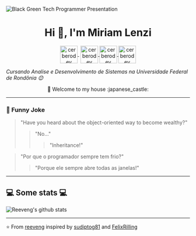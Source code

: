 ![Black Green Tech Programmer Presentation](https://github.com/MiriamLenzi/MiriamLenzi/assets/160069169/fcb7aa3f-cdc6-4cbb-b809-e2462e445cf0)


<h1 align="center">Hi 👋, I'm Miriam Lenzi</h1>


<p align="center">
   <a href="https://youtube.com/cerberodev" target="_blank" style='margin-right:4px'>
    <img align="center" src="https://cdn.jsdelivr.net/npm/simple-icons@3.0.1/icons/youtube.svg" alt="cerberodev" width="48px" height="48px" />
  </a>
  <a href="https://twitter.com/cerberodev" target="_blank">
    <img align="center" src="https://cdn.jsdelivr.net/npm/simple-icons@3.0.1/icons/twitter.svg" alt="cerberodev" width="48px" height="48px" />
  </a>
  <a href="https://fb.com/cerberodev" target="_blank">
    <img align="center" src="https://cdn.jsdelivr.net/npm/simple-icons@3.0.1/icons/facebook.svg" alt="cerberodev" width="48px" height="48px" />
  </a>
  <a href="https://instagram.com/cerberodev" target="_blank">
    <img align="center" src="https://cdn.jsdelivr.net/npm/simple-icons@3.0.1/icons/instagram.svg" alt="cerberodev" width="48px" height="48px" />
  </a>
  

<p><em> Cursando Analise e Desenvolvimento de Sistemas na Universidade Federal de Rondônia 😊</br>
</em></p>


<div align="center"> 🚀 Welcome to my house :japanese_castle:</div>

---
### :volcano: Funny Joke

> "Have you heard about the object-oriented way to become wealthy?"
>> "No..."
>>> "Inheritance!"

> "Por que o programador sempre tem frio?"
>> "Porque ele sempre abre todas as janelas!"

---

<h2>💻 Some stats 💻</h2>

![Reeveng's github stats](https://github-readme-stats.vercel.app/api?username=reeveng&show_icons=true&title_color=fff&icon_color=79ff97&text_color=9f9f9f&bg_color=151515)

---

⭐️ From [reeveng](https://github.com/reeveng) inspired by [sudiptog81](https://github.com/sudiptog81) and  [FelixRilling](https://github.com/)
